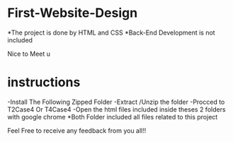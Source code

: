 # First-Website-Design
*The project is done by HTML and CSS
 *Back-End Development is not included

Nice to Meet u

# instructions
-Install The Following Zipped Folder
-Extract /Unzip the folder
-Procced to T2Case4 Or T4Case4
-Open the html files included inside theses 2 folders with google chrome
*Both Folder included all files related to this project


Feel Free to receive any feedback from you all!!
